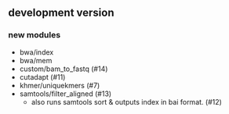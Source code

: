 ## development version

### new modules

- bwa/index
- bwa/mem  
- custom/bam_to_fastq (#14)
- cutadapt (#11)
- khmer/uniquekmers (#7)
- samtools/filter_aligned (#13)
  - also runs samtools sort & outputs index in bai format. (#12)
